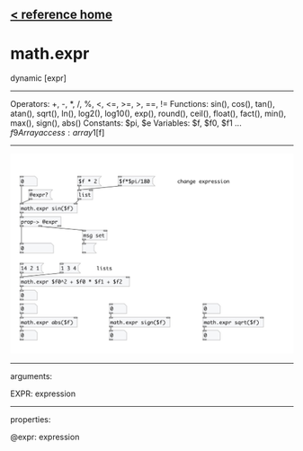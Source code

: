 [< reference home](index.html)
---

# math.expr


dynamic [expr]

---

Operators: +, -, *, /, %, &lt;, &lt;=, &gt;=, &gt;, ==, !=
Functions: sin(), cos(), tan(), atan(), sqrt(), ln(), log2(), log10(), exp(),
            round(), ceil(), float(), fact(), min(), max(), sign(), abs()
Constants: $pi, $e
Variables: $f, $f0, $f1 ... $f9
Array access: array1[$f]
<br>


---


![example](examples/math.expr-example.jpg)

---
arguments:

EXPR: expression<br>

---
properties:

@expr: expression<br>

